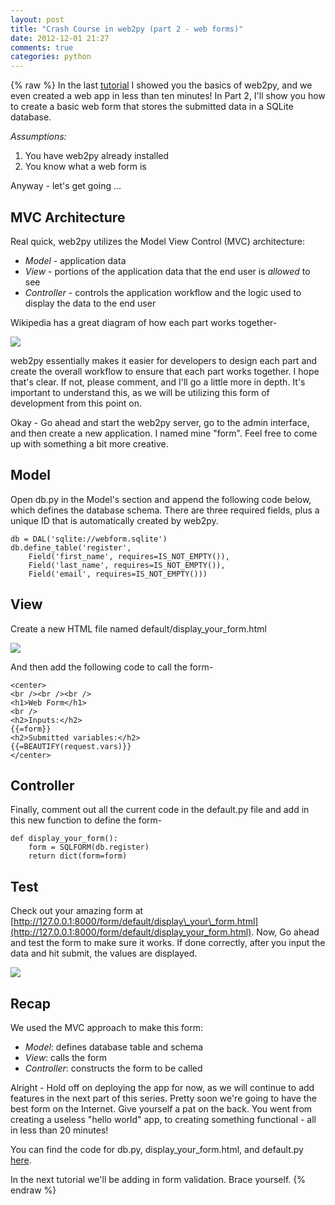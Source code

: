 ```yaml
---
layout: post
title: "Crash Course in web2py (part 2 - web forms)"
date: 2012-12-01 21:27
comments: true
categories: python
---
```

{% raw %}
In the last [tutorial](http://mherman.org/blog/2012/11/27/crash-course-in-web2py-part-1/) I showed you the basics of web2py, and we even created a web app in less than ten minutes! In Part 2, I'll show you how to create a basic web form that stores the submitted data in a SQLite database.

*Assumptions:*

1.  You have web2py already installed
2.  You know what a web form is

Anyway - let's get going ...

## MVC Architecture

Real quick, web2py utilizes the Model View Control (MVC) architecture:

*   *Model* - application data
*   *View* - portions of the application data that the end user is *allowed* to see
*   *Controller* - controls the application workflow and the logic used to display the data to the end user

Wikipedia has a great diagram of how each part works together-

![](http://upload.wikimedia.org/wikipedia/commons/f/fd/MVC-Process.png)

web2py essentially makes it easier for developers to design each part and create the overall workflow to ensure that each part works together. I hope that's clear. If not, please comment, and I'll go a little more in depth. It's important to understand this, as we will be utilizing this form of development from this point on.

Okay - Go ahead and start the web2py server, go to the admin interface, and then create a new application. I named mine "form". Feel free to come up with something a bit more creative.

## **Model**

Open db.py in the Model's section and append the following code below, which defines the database schema. There are three required fields, plus a unique ID that is automatically created by web2py.

    db = DAL('sqlite://webform.sqlite') 
    db.define_table('register', 
        Field('first_name', requires=IS_NOT_EMPTY()),
        Field('last_name', requires=IS_NOT_EMPTY()),
        Field('email', requires=IS_NOT_EMPTY()))

## **View**

Create a new HTML file named default/display\_your\_form.html 

![](http://www.backwardsteps.com/uploads/2012-11-30_2319.png)

And then add the following code to call the form-

    
    
    <center>
    <br /><br /><br />
    <h1>Web Form</h1>
    <br />
    <h2>Inputs:</h2>
    {{=form}}
    <h2>Submitted variables:</h2>
    {{=BEAUTIFY(request.vars)}}
    </center>
    

## **Controller**

Finally, comment out all the current code in the default.py file and add in this new function to define the form-

    def display_your_form():
        form = SQLFORM(db.register)
        return dict(form=form)

## **Test**

Check out your amazing form at [http://127.0.0.1:8000/form/default/display\_your\_form.html](http://127.0.0.1:8000/form/default/display_your_form.html). Now, Go ahead and test the form to make sure it works. If done correctly, after you input the data and hit submit, the values are displayed.

![](http://www.backwardsteps.com/uploads/2012-11-30_2330.png)

## **Recap**

We used the MVC approach to make this form:

*   *Model*: defines database table and schema
*   *View*: calls the form
*   *Controller*: constructs the form to be called

Alright - Hold off on deploying the app for now, as we will continue to add features in the next part of this series. Pretty soon we're going to have the best form on the Internet. Give yourself a pat on the back. You went from creating a useless "hello world" app, to creating something functional - all in less than 20 minutes!

You can find the code for db.py, display\_your\_form.html, and default.py [here](https://github.com/mjhea0/web2py/tree/master/form%20-%20part%201).

In the next tutorial we'll be adding in form validation. Brace yourself.
{% endraw %}